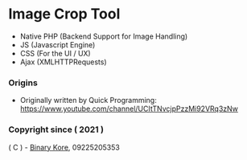 # Image Crop Tool
* Native PHP (Backend Support for Image Handling)
* JS (Javascript Engine)
* CSS (For the UI / UX)
* Ajax (XMLHTTPRequests)

### Origins
* Originally written by Quick Programming: https://www.youtube.com/channel/UCItTNvcjpPzzMi92VRq3zNw

### Copyright since ( 2021 )
( C ) - [Binary Kore](https://github.com/binarykore), 09225205353
